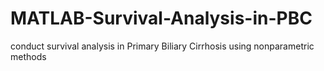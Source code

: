# MATLAB-Survival-Analysis-in-PBC
conduct survival analysis in Primary Biliary Cirrhosis using nonparametric methods 
